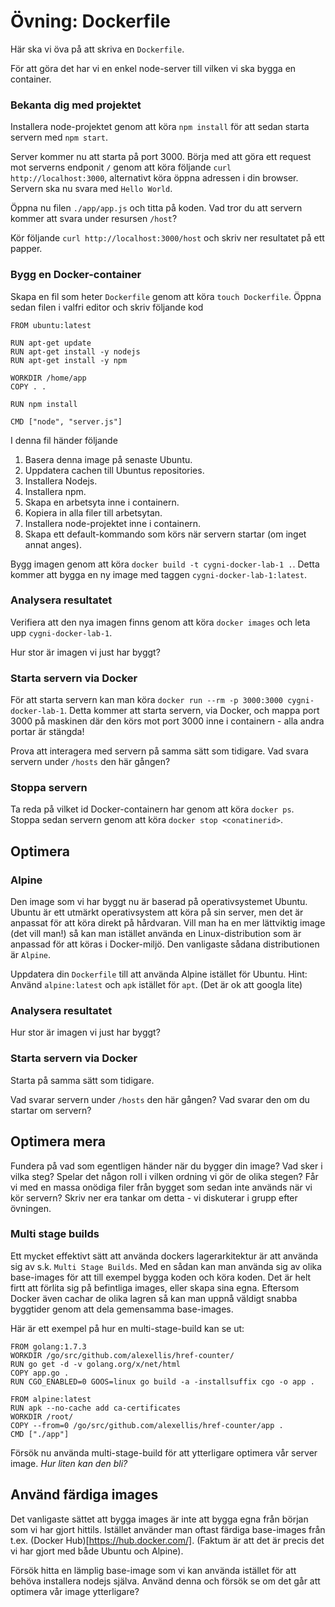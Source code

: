 # Övning: Dockerfile

Här ska vi öva på att skriva en `Dockerfile`. 

För att göra det har vi en enkel node-server till vilken vi ska bygga en container.

### Bekanta dig med projektet
Installera node-projektet genom att köra `npm install` för att sedan starta servern med `npm start`.

Server kommer nu att starta på port 3000. 
Börja med att göra ett request mot serverns endponit `/` genom att köra följande `curl http://localhost:3000`, alternativt köra öppna adressen i din browser.
Servern ska nu svara med `Hello World`.

Öppna nu filen `./app/app.js` och titta på koden. Vad tror du att servern kommer att svara under resursen `/host`?

Kör följande `curl http://localhost:3000/host` och skriv ner resultatet på ett papper.

### Bygg en Docker-container
Skapa en fil som heter `Dockerfile` genom att köra `touch Dockerfile`.
Öppna sedan filen i valfri editor och skriv följande kod

```
FROM ubuntu:latest

RUN apt-get update
RUN apt-get install -y nodejs
RUN apt-get install -y npm

WORKDIR /home/app
COPY . .

RUN npm install

CMD ["node", "server.js"]
```

I denna fil händer följande
1. Basera denna image på senaste Ubuntu.
2. Uppdatera cachen till Ubuntus repositories.
3. Installera Nodejs.
4. Installera npm.
5. Skapa en arbetsyta inne i containern.
6. Kopiera in alla filer till arbetsytan.
7. Installera node-projektet inne i containern.
8. Skapa ett default-kommando som körs när servern startar (om inget annat anges).

Bygg imagen genom att köra `docker build -t cygni-docker-lab-1 .`.
Detta kommer att bygga en ny image med taggen `cygni-docker-lab-1:latest`.

### Analysera resultatet
Verifiera att den nya imagen finns genom att köra `docker images` och leta upp `cygni-docker-lab-1`.

Hur stor är imagen vi just har byggt? 

### Starta servern via Docker
För att starta servern kan man köra `docker run --rm -p 3000:3000 cygni-docker-lab-1`.
Detta kommer att starta servern, via Docker, och mappa port 3000 på maskinen där den körs mot port 3000 inne i containern - alla andra portar är stängda!

Prova att interagera med servern på samma sätt som tidigare. Vad svara servern under `/hosts` den här gången?

### Stoppa servern
Ta reda på vilket id Docker-containern har genom att köra `docker ps`.
Stoppa sedan servern genom att köra `docker stop <conatinerid>`.

## Optimera
### Alpine
Den image som vi har byggt nu är baserad på operativsystemet Ubuntu. Ubuntu är ett utmärkt operativsystem att köra på sin server, men det är anpassat för att köra direkt på hårdvaran.
Vill man ha en mer lättviktig image (det vill man!) så kan man istället använda en Linux-distribution som är anpassad för att köras i Docker-miljö.
Den vanligaste sådana distributionen är `Alpine`.

Uppdatera din `Dockerfile` till att använda Alpine istället för Ubuntu. Hint: Använd `alpine:latest` och `apk` istället för `apt`. (Det är ok att googla lite)

### Analysera resultatet
Hur stor är imagen vi just har byggt? 

### Starta servern via Docker
Starta på samma sätt som tidigare. 

Vad svarar servern under `/hosts` den här gången? Vad svarar den om du startar om servern?

## Optimera mera
Fundera på vad som egentligen händer när du bygger din image? Vad sker i vilka steg?
Spelar det någon roll i vilken ordning vi gör de olika stegen? Får vi med en massa onödiga filer från bygget som sedan inte används när vi kör servern?
Skriv ner era tankar om detta - vi diskuterar i grupp efter övningen.

### Multi stage builds
Ett mycket effektivt sätt att använda dockers lagerarkitektur är att använda sig av s.k. `Multi Stage Builds`.
Med en sådan kan man använda sig av olika base-images för att till exempel bygga koden och köra koden.
Det är helt firtt att förlita sig på befintliga images, eller skapa sina egna. Eftersom Docker även cachar de olika lagren så kan man uppnå väldigt snabba byggtider genom att dela gemensamma base-images.

Här är ett exempel på hur en multi-stage-build kan se ut:
```
FROM golang:1.7.3
WORKDIR /go/src/github.com/alexellis/href-counter/
RUN go get -d -v golang.org/x/net/html  
COPY app.go .
RUN CGO_ENABLED=0 GOOS=linux go build -a -installsuffix cgo -o app .

FROM alpine:latest  
RUN apk --no-cache add ca-certificates
WORKDIR /root/
COPY --from=0 /go/src/github.com/alexellis/href-counter/app .
CMD ["./app"]  
```

Försök nu använda multi-stage-build för att ytterligare optimera vår server image. _Hur liten kan den bli?_

## Använd färdiga images
Det vanligaste sättet att bygga images är inte att bygga egna från början som vi har gjort hittils. 
Istället använder man oftast färdiga base-images från t.ex. (Docker Hub)[https://hub.docker.com/]. (Faktum är att det är precis det vi har gjort med både Ubuntu och Alpine).

Försök hitta en lämplig base-image som vi kan använda istället för att behöva installera nodejs själva. 
Använd denna och försök se om det går att optimera vår image ytterligare?
